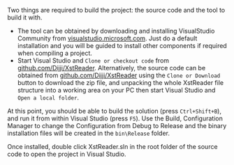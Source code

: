 Two things are required to build the project: the source code and the tool to build it with.

- The tool can be obtained by downloading and installing VisualStudio Community from [visualstudio.microsoft.com](https://visualstudio.microsoft.com/). Just do a default installation and you will be guided to install other components if required when compiling a project.
- Start Visual Studio and `Clone or checkout code` from [github.com/Dijji/XstReader](<https://github.com/Dijji/XstReader>). Alternatively, the source code can be obtained from [github.com/Dijji/XstReader](<https://github.com/Dijji/XstReader>) using the `Clone or Download` button to download the zip file, and unpacking the whole XstReader file structure into a working area on your PC then start Visual Studio and `Open a local folder`.

At this point, you should be able to build the solution (press `Ctrl+Shift+B`), and run it from within Visual Studio (press `F5`). Use the Build, Configuration Manager to change the Configuration from Debug to Release and the  binary installation files will be created in the `bin\Release` folder.

Once installed, double click XstReader.sln in the root folder of the source code to open the project in Visual Studio.
